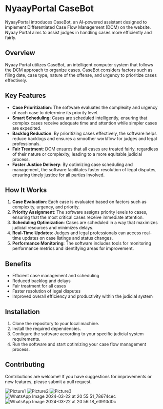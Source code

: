# NyaayPortal CaseBot

NyaayPortal introduces CaseBot, an AI-powered assistant designed to implement Differentiated Case Flow Management (DCM) on the website. Nyaay Portal aims to assist judges in handling cases more efficiently and fairly.

## Overview
Nyaay Portal utilizes CaseBot, an intelligent computer system that follows the DCM approach to organize cases. CaseBot considers factors such as filing date, case type, nature of the offense, and urgency to prioritize cases effectively.


## Key Features

- **Case Prioritization**: The software evaluates the complexity and urgency of each case to determine its priority level.
- **Smart Scheduling**: Cases are scheduled intelligently, ensuring that complex cases receive adequate time and attention while simpler cases are expedited.
- **Backlog Reduction**: By prioritizing cases effectively, the software helps reduce backlogs and ensures a smoother workflow for judges and legal professionals.
- **Fair Treatment**: DCM ensures that all cases are treated fairly, regardless of their nature or complexity, leading to a more equitable judicial process.
- **Faster Justice Delivery**: By optimizing case scheduling and management, the software facilitates faster resolution of legal disputes, ensuring timely justice for all parties involved.

## How It Works

1. **Case Evaluation**: Each case is evaluated based on factors such as complexity, urgency, and priority.
2. **Priority Assignment**: The software assigns priority levels to cases, ensuring that the most critical cases receive immediate attention.
3. **Scheduling Optimization**: Cases are scheduled in a way that maximizes judicial resources and minimizes delays.
4. **Real-Time Updates**: Judges and legal professionals can access real-time updates on case listings and status changes.
5. **Performance Monitoring**: The software includes tools for monitoring performance metrics and identifying areas for improvement.

## Benefits

- Efficient case management and scheduling
- Reduced backlog and delays
- Fair treatment for all cases
- Faster resolution of legal disputes
- Improved overall efficiency and productivity within the judicial system

## Installation

1. Clone the repository to your local machine.
2. Install the required dependencies.
3. Configure the software according to your specific judicial system requirements.
4. Run the software and start optimizing your case flow management process.

## Contributing

Contributions are welcome! If you have suggestions for improvements or new features, please submit a pull request.


![Picture1](https://github.com/HarshitaDubeyy/Differentiated-Case-Management-DCM-/assets/139252086/6b6a2ed4-3d88-4588-bec3-3b785c1c70c6)
![Picture2](https://github.com/HarshitaDubeyy/Differentiated-Case-Management-DCM-/assets/139252086/cd34622e-9a25-4887-9d5d-9b71c904c951)
![Picture3](https://github.com/HarshitaDubeyy/Differentiated-Case-Management-DCM-/assets/139252086/e21910b1-13a6-43bb-8ec2-d9c4e42106f1)
![WhatsApp Image 2024-03-22 at 20 55 51_78674cec](https://github.com/HarshitaDubeyy/Differentiated-Case-Management-DCM-/assets/139252086/53cb1b65-a8de-4227-b592-a7eb4c6b44b3)
![WhatsApp Image 2024-03-22 at 20 56 18_e3910d0c](https://github.com/HarshitaDubeyy/Differentiated-Case-Management-DCM-/assets/139252086/de02eeb8-901c-4b71-859e-081d5913f9d8)



